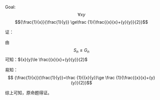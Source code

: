 Goal:
$$\forall x y$$ 
$${\frac{1}{x}}{\frac{1}{y}} \ge\frac {1}{\frac{{x}{x}+{y}{y}}{2}}$$

证：

由
$$
S_n \leq G_n
$$
可知：${x}{y}\le \frac{{x}{x}+{y}{y}}{2}$


易知：
$$ {\frac{1}{x}}{\frac{1}{y}}=\frac {1}{{x}{y}}\ge  \frac {1}{\frac{{x}{x}+{y}{y}}{2}}$$

综上可知，原命题得证。
